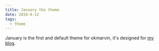 ```yaml
---
title: January the theme
date: 2018-8-12
tags:
  - theme
---
```


January is the first and default theme for okmarvin, it's designed for [my blog](https://blog.zfanw.com).